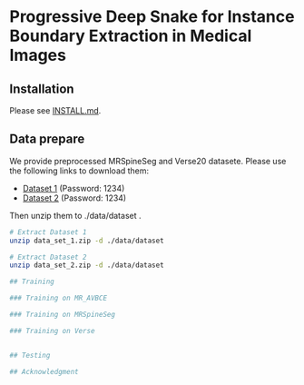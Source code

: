 # Progressive Deep Snake for Instance Boundary Extraction in Medical Images


## Installation

Please see [INSTALL.md](INSTALL.md).

## Data prepare
We provide preprocessed MRSpineSeg and Verse20 datasete. Please use the following links to download them:

- [Dataset 1](https://pan.baidu.com/s/1N-0_Odxe0MI6aJbxipExgQ?pwd=1234) (Password: 1234)
- [Dataset 2](https://pan.baidu.com/s/1TyMgLM_5zwMg6QIs4ORavw?pwd=1234) (Password: 1234)

Then unzip them to ./data/dataset .

```bash
# Extract Dataset 1
unzip data_set_1.zip -d ./data/dataset

# Extract Dataset 2
unzip data_set_2.zip -d ./data/dataset

## Training

### Training on MR_AVBCE

### Training on MRSpineSeg

### Training on Verse


## Testing

## Acknowledgment

